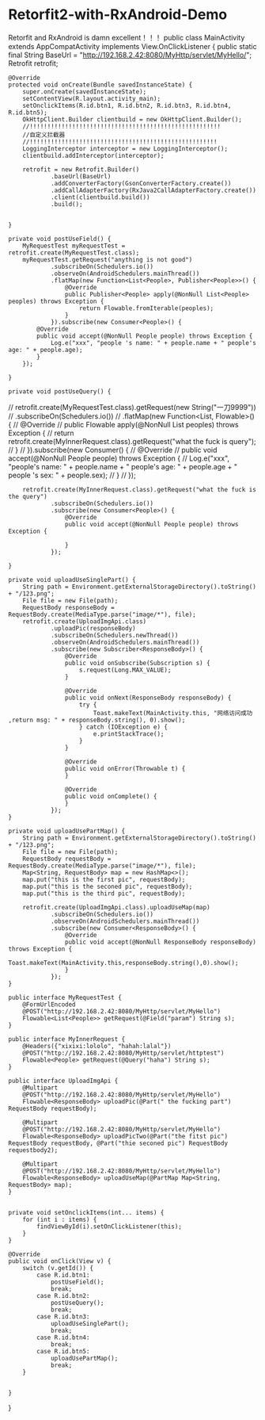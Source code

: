 # Retorfit2-with-RxAndroid-Demo
Retorfit and RxAndroid is damn excellent！！！
public class MainActivity extends AppCompatActivity implements View.OnClickListener {
    public static final String BaseUrl = "http://192.168.2.42:8080/MyHttp/servlet/MyHello/";
    Retrofit retrofit;

    @Override
    protected void onCreate(Bundle savedInstanceState) {
        super.onCreate(savedInstanceState);
        setContentView(R.layout.activity_main);
        setOnclickItems(R.id.btn1, R.id.btn2, R.id.btn3, R.id.btn4, R.id.btn5);
        OkHttpClient.Builder clientbuild = new OkHttpClient.Builder();
        //!!!!!!!!!!!!!!!!!!!!!!!!!!!!!!!!!!!!!!!!!!!!!!!!!!!!!!
        //自定义拦截器
        //!!!!!!!!!!!!!!!!!!!!!!!!!!!!!!!!!!!!!!!!!!!!!!!!!!!!!
        LoggingInterceptor interceptor = new LoggingInterceptor();
        clientbuild.addInterceptor(interceptor);

        retrofit = new Retrofit.Builder()
                .baseUrl(BaseUrl)
                .addConverterFactory(GsonConverterFactory.create())
                .addCallAdapterFactory(RxJava2CallAdapterFactory.create())
                .client(clientbuild.build())
                .build();


    }

    private void postUseField() {
        MyRequestTest myRequestTest = retrofit.create(MyRequestTest.class);
        myRequestTest.getRequest("anything is not good")
                .subscribeOn(Schedulers.io())
                .observeOn(AndroidSchedulers.mainThread())
                .flatMap(new Function<List<People>, Publisher<People>>() {
                    @Override
                    public Publisher<People> apply(@NonNull List<People> peoples) throws Exception {
                        return Flowable.fromIterable(peoples);
                    }
                }).subscribe(new Consumer<People>() {
            @Override
            public void accept(@NonNull People people) throws Exception {
                Log.e("xxx", "people 's name: " + people.name + " people's age: " + people.age);
            }
        });

    }

    private void postUseQuery() {
//        retrofit.create(MyRequestTest.class).getRequest(new String("一刀9999"))
//                .subscribeOn(Schedulers.io())
//                .flatMap(new Function<List<People>, Flowable<People>>() {
//                    @Override
//                    public Flowable<People> apply(@NonNull List<People> peoples) throws Exception {
//                        return retrofit.create(MyInnerRequest.class).getRequest("what the fuck is query");
//                    }
//                }).subscribe(new Consumer<People>() {
//            @Override
//            public void accept(@NonNull People people) throws Exception {
//                Log.e("xxx", "people's name: " + people.name + " people's age: " + people.age + " people 's sex: " + people.sex);
//            }
//        });

        retrofit.create(MyInnerRequest.class).getRequest("what the fuck is the query")
                .subscribeOn(Schedulers.io())
                .subscribe(new Consumer<People>() {
                    @Override
                    public void accept(@NonNull People people) throws Exception {

                    }
                });

    }

    private void uploadUseSinglePart() {
        String path = Environment.getExternalStorageDirectory().toString() + "/123.png";
        File file = new File(path);
        RequestBody responseBody = RequestBody.create(MediaType.parse("image/*"), file);
        retrofit.create(UploadImgApi.class)
                .uploadPic(responseBody)
                .subscribeOn(Schedulers.newThread())
                .observeOn(AndroidSchedulers.mainThread())
                .subscribe(new Subscriber<ResponseBody>() {
                    @Override
                    public void onSubscribe(Subscription s) {
                        s.request(Long.MAX_VALUE);
                    }

                    @Override
                    public void onNext(ResponseBody responseBody) {
                        try {
                            Toast.makeText(MainActivity.this, "网络访问成功 ,return msg: " + responseBody.string(), 0).show();
                        } catch (IOException e) {
                            e.printStackTrace();
                        }
                    }

                    @Override
                    public void onError(Throwable t) {
                    }

                    @Override
                    public void onComplete() {
                    }
                });
    }

    private void uploadUsePartMap() {
        String path = Environment.getExternalStorageDirectory().toString() + "/123.png";
        File file = new File(path);
        RequestBody requestBody = RequestBody.create(MediaType.parse("image/*"), file);
        Map<String, RequestBody> map = new HashMap<>();
        map.put("this is the first pic", requestBody);
        map.put("this is the seconed pic", requestBody);
        map.put("this is the third pic", requestBody);

        retrofit.create(UploadImgApi.class).uploadUseMap(map)
                .subscribeOn(Schedulers.io())
                .observeOn(AndroidSchedulers.mainThread())
                .subscribe(new Consumer<ResponseBody>() {
                    @Override
                    public void accept(@NonNull ResponseBody responseBody) throws Exception {
                        Toast.makeText(MainActivity.this,responseBody.string(),0).show();
                    }
                });
    }

    public interface MyRequestTest {
        @FormUrlEncoded
        @POST("http://192.168.2.42:8080/MyHttp/servlet/MyHello")
        Flowable<List<People>> getRequest(@Field("param") String s);
    }

    public interface MyInnerRequest {
        @Headers({"xixixi:lololo", "hahah:lalal"})
        @POST("http://192.168.2.42:8080/MyHttp/servlet/httptest")
        Flowable<People> getRequest(@Query("haha") String s);
    }

    public interface UploadImgApi {
        @Multipart
        @POST("http://192.168.2.42:8080/MyHttp/servlet/MyHello")
        Flowable<ResponseBody> uploadPic(@Part(" the fucking part") RequestBody requestBody);

        @Multipart
        @POST("http://192.168.2.42:8080/MyHttp/servlet/MyHello")
        Flowable<ResponseBody> uploadPicTwo(@Part("the fitst pic") RequestBody requestBody, @Part("thie seconed pic") RequestBody requestbody2);

        @Multipart
        @POST("http://192.168.2.42:8080/MyHttp/servlet/MyHello")
        Flowable<ResponseBody> uploadUseMap(@PartMap Map<String, RequestBody> map);
    }


    private void setOnclickItems(int... items) {
        for (int i : items) {
            findViewById(i).setOnClickListener(this);
        }
    }

    @Override
    public void onClick(View v) {
        switch (v.getId()) {
            case R.id.btn1:
                postUseField();
                break;
            case R.id.btn2:
                postUseQuery();
                break;
            case R.id.btn3:
                uploadUseSinglePart();
                break;
            case R.id.btn4:
                break;
            case R.id.btn5:
                uploadUsePartMap();
                break;
        }


    }
}
